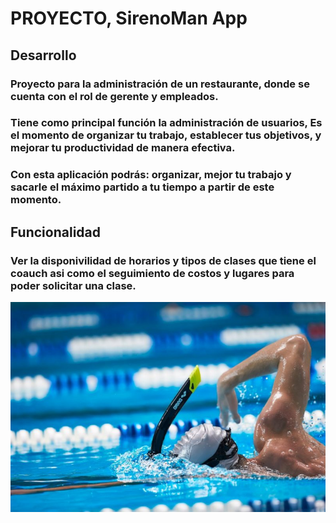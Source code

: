 # PROYECTO, SirenoMan App

## Desarrollo

### Proyecto para la administración de un restaurante, donde se cuenta con el rol de gerente y empleados.


### Tiene como principal función la administración de usuarios, Es el momento de organizar tu trabajo, establecer tus objetivos, y mejorar tu productividad de manera efectiva.

### Con esta aplicación podrás: organizar, mejor tu trabajo y sacarle el máximo partido a tu tiempo a partir de este momento.



## Funcionalidad

### Ver la disponivilidad de horarios y tipos de clases que tiene el coauch asi como el seguimiento de costos y lugares para poder solicitar una clase.
![](https://github.com/isra-03/PortalCliente/blob/master/Portal_Cliente/frontend/public/image/inici3.jpg?raw=true)
